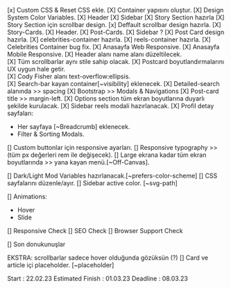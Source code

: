 [x] Custom CSS & Reset CSS ekle.
[X] Container yapısını oluştur.
[X] Design System Color Variables.
[X] Header
[X] Sidebar
[X] Story Section hazırla
[X] Story Section için scrollbar design.
[x] Deffault scrollbar design hazırla.
[X] Story-Cards.
[X] Header.
[X] Post-Cards.
[X] Sidebar ?
[X] Post Card design hazırla.
[X] celebrities-container hazırla.
[X] reels-container hazırla.
[X] Celebrities Container bug fix.
[X] Anasayfa Web Responsive.
[X] Anasayfa Mobile Responsive.
[X] Header alanı name alanı düzeltilecek.  
[X] Tüm scrollbarlar aynı stile sahip olacak.
[X] Postcard boyutlandırmalarını UX uygun hale getir.  
[X] Cody Fisher alanı text-overflow:ellipsis.  
[X] Search-bar kayan container[~visibility] eklenecek. 
[X] Detailed-search alanında >> spacing 
[X] Bootstrap >> Modals & Navigations
[X] Post-card title >> margin-left.
[X] Options section tüm ekran boyutlarına duyarlı şekilde kurulacak.
[X] Sidebar reels modali hazırlanacak.
[X] Profil detay sayfaları: 
+ Her sayfaya [~Breadcrumb] eklenecek.
+ Filter & Sorting Modals.


[] Custom buttonlar için responsive ayarları.
[] Responsive typography >> (tüm px değerleri rem ile değişecek). 
[] Large ekrana kadar tüm ekran boyutlarında >> yana kayan menü.[~Off-Canvas].

[] Dark/Light Mod Variables hazırlanacak.[~prefers-color-scheme] 
[] CSS sayfalarını düzenle/ayır.
[] Sidebar active color. [~svg-path]

[] Animations:
+ Hover
+ Slide


[] Responsive Check
[] SEO Check
[] Browser Support Check

[] Son donukunuşlar

EKSTRA:
scrollbarlar sadece hover olduğunda gözüksün (?)
[] Card ve article içi placeholder. [~placeholder]




Start : 22.02.23
Estimated Finish : 01.03.23
Deadline : 08.03.23